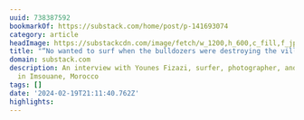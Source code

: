 ```yaml
---
uuid: 738387592
bookmarkOf: https://substack.com/home/post/p-141693074
category: article
headImage: https://substackcdn.com/image/fetch/w_1200,h_600,c_fill,f_jpg,q_auto:good,fl_progressive:steep,g_auto/https%3A%2F%2Fsubstack-post-media.s3.amazonaws.com%2Fpublic%2Fimages%2F9879a7ae-5cb8-42fb-aea0-14d265762a14_2016x1512.jpeg
title: "“No wanted to surf when the bulldozers were destroying the village.”"
domain: substack.com
description: An interview with Younes Fizazi, surfer, photographer, and former homeowner
  in Imsouane, Morocco
tags: []
date: '2024-02-19T21:11:40.762Z'
highlights: 
---
```




